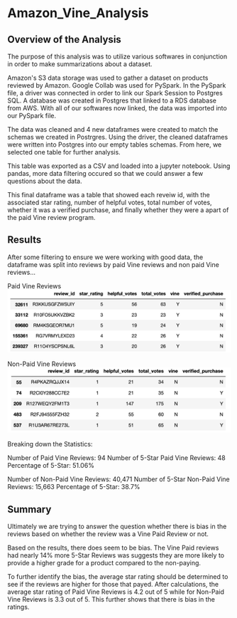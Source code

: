 # Amazon_Vine_Analysis

## Overview of the Analysis

The purpose of this analysis was to utilize various softwares in conjunction in order to make summarizations about a dataset. 

Amazon's S3 data storage was used to gather a dataset on products reviewed by Amazon. Google Collab was used for PySpark. In the PySpark file, a driver was connected in order to link our Spark Session to Postgres SQL. A database was created in Postgres that linked to a RDS database from AWS. With all of our softwares now linked, the data was imported into our PySpark file. 

The data was cleaned and 4 new dataframes were created to match the schemas we created in Postrgres. Using the driver, the cleaned dataframes were written into Postgres into our empty tables schemas. From here, we selected one table for further analysis. 

This table was exported as a CSV and loaded into a jupyter notebook. Using pandas, more data filtering occured so that we could answer a few questions about the data. 

This final dataframe was a table that showed each reveiw id, with the associated star rating, number of helpful votes, total number of votes, whether it was a verified purchase, and finally whether they were a apart of the paid Vine review program. 


## Results

After some filtering to ensure we were working with good data, the dataframe was split into reviews by paid Vine reviews and non paid Vine reviews...

Paid Vine Reviews
![alt text](https://raw.githubusercontent.com/KitWilliams07/Amazon_Vine_Analysis/main/Challenge/y.png)

Non-Paid Vine Reviews
![alt text](https://raw.githubusercontent.com/KitWilliams07/Amazon_Vine_Analysis/main/Challenge/n.png)

Breaking down the Statistics:

Number of Paid Vine Reviews: 94
Number of 5-Star Paid Vine Reviews: 48
Percentage of 5-Star: 51.06%


Number of Non-Paid Vine Reviews: 40,471
Number of 5-Star Non-Paid Vine Reviews: 15,663
Percentage of 5-Star: 38.7%


## Summary 

Ultimately we are trying to answer the question whether there is bias in the reviews based on whether the review was a Vine Paid Review or not. 

Based on the results, there does seem to be bias. The Vine Paid reviews had nearly 14% more 5-Star Reviews was suggests they are more likely to provide a higher grade for a product compared to the non-paying. 

To further identify the bias, the average star rating should be determined to see if the reviews are higher for those that payed. After calculations, the average star rating of Paid Vine Reviews is 4.2 out of 5 while for Non-Paid Vine Reviews is 3.3 out of 5. This further shows that there is bias in the ratings.
